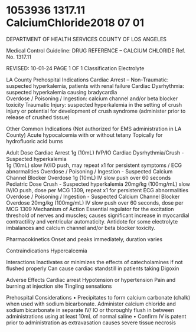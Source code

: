 # 1053936 1317.11 CalciumChloride2018 07 01

DEPARTMENT OF HEALTH SERVICES 
COUNTY OF LOS ANGELES 
 
Medical Control Guideline: DRUG REFERENCE – CALCIUM CHLORIDE Ref. No. 1317.11 
 
 
REVISED: 10-01-24                                        PAGE 1 OF 1 
Classification 
 Electrolyte 
 
LA County Prehospital Indications 
Cardiac Arrest – Non-Traumatic:  suspected hyperkalemia, patients with renal failure 
Cardiac Dysrhythmia: suspected hyperkalemia causing bradycardia  
Overdose / Poisoning / Ingestion: calcium channel and/or beta blocker toxicity 
Traumatic Injury:  suspected hyperkalemia in the setting of crush injury or potential for development of 
crush syndrome (administer prior to release of crushed tissue) 
 
Other Common Indications (Not authorized for EMS administration in LA County) 
Acute hypocalcemia with or without tetany 
Topically for hydrofluoric acid burns 
 
Adult Dose 
Cardiac Arrest 
1g (10mL) IVP/IO 
Cardiac Dysrhythmia/Crush - Suspected hyperkalemia  
 1g (10mL) slow IV/IO push, may repeat x1 for persistent symptoms / ECG abnormalities 
Overdose / Poisoning / Ingestion - Suspected Calcium Channel Blocker Overdose 
 1g (10mL) IV slow push over 60 seconds 
Pediatric Dose 
Crush - Suspected hyperkalemia 
20mg/kg (100mg/mL) slow IV/IO push, dose per MCG 1309, repeat x1 for persistent ECG 
abnormalities 
Overdose / Poisoning / Ingestion - Suspected Calcium Channel Blocker Overdose 
 20mg/kg (100mg/mL) IV slow push over 60 seconds, dose per MCG 1309 
Mechanism of Action 
Essential regulator for the excitation threshold of nerves and muscles; causes significant increase in 
myocardial contractility and ventricular automaticity. Antidote for some electrolyte imbalances and calcium 
channel and/or beta blocker toxicity. 
 
Pharmacokinetics 
Onset and peaks immediately, duration varies 
 
Contraindications 
Hypercalcemia 
 
Interactions 
Inactivates or minimizes the effects of catecholamines if not flushed properly 
Can cause cardiac standstill in patients taking Digoxin 
 
Adverse Effects 
Cardiac arrest 
Hypotension or hypertension 
Pain and burning at injection site 
Tingling sensations 
 
Prehospital Considerations 
• Precipitates to form calcium carbonate (chalk) when used with sodium bicarbonate. Administer calcium 
chloride and sodium bicarbonate in separate IV/ IO or thoroughly flush in between administrations 
using at least 10mL of normal saline 
• Confirm IV is patent prior to administration as extravasation causes severe tissue necrosis
